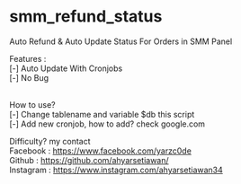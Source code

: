 # smm_refund_status
Auto Refund &amp; Auto Update Status For Orders in SMM Panel  <br />

Features : <br />
[-] Auto Update With Cronjobs  <br />
[-] No Bug <br />  <br />

How to use?  <br />
[-] Change tablename and variable $db this script  <br />
[-] Add new cronjob, how to add? check google.com  <br />

Difficulty? my contact  <br />
Facebook : https://www.facebook.com/yarzc0de  <br />
Github :  https://github.com/ahyarsetiawan/  <br />
Instagram : https://www.instagram.com/ahyarsetiawan34  <br />
